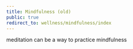 ```yaml
---
title: Mindfulness (old)
public: true
redirect_to: wellness/mindfulness/index
---
```

meditation can be a way to practice mindfulness
